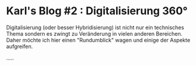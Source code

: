 # Karl's Blog #2 : Digitalisierung 360°

Digitalisierung (oder besser Hybridisierung) ist nicht nur ein technisches Thema sondern es zwingt zu Veränderung in vielen anderen Bereichen.
Daher möchte ich hier einen "Rundumblick" wagen und einige der Aspekte aufgreifen.

.....
